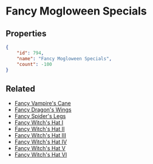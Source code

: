# Fancy Mogloween Specials

<no description available>

## Properties

```json
{
    "id": 794,
    "name": "Fancy Mogloween Specials",
    "count": -100
}
```

## Related

- [Fancy Vampire's Cane](../items/21708-fancy-vampire-s-cane.md)
- [Fancy Dragon's Wings](../items/21134-fancy-dragon-s-wings.md)
- [Fancy Spider's Legs](../items/22117-fancy-spider-s-legs.md)
- [Fancy Witch's Hat I](../items/20542-fancy-witch-s-hat-i.md)
- [Fancy Witch's Hat II](../items/20543-fancy-witch-s-hat-ii.md)
- [Fancy Witch's Hat III](../items/20544-fancy-witch-s-hat-iii.md)
- [Fancy Witch's Hat IV](../items/20545-fancy-witch-s-hat-iv.md)
- [Fancy Witch's Hat V](../items/20546-fancy-witch-s-hat-v.md)
- [Fancy Witch's Hat VI](../items/20547-fancy-witch-s-hat-vi.md)

